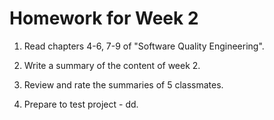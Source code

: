 # Homework for Week 2

1. Read  chapters 4-6, 7-9 of "Software Quality Engineering".

2. Write a summary of the content of week 2.

3. Review and rate the summaries of 5 classmates.

4. Prepare to test project - dd.